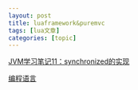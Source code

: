 ```yaml
---
layout: post
title: luaframework&puremvc 
tags: [lua文章]
categories: [topic]
---
```

[JVM学习笔记11：synchronized的实现](/2019/09/07/2019-9-7-JVM学习笔记11：synchronized的实现/)

[编程语言](/categories/编程语言/)